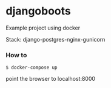 # djangoboots
Example project using docker

Stack: django-postgres-nginx-gunicorn

### How to
`$ docker-compose up`

point the browser to localhost:8000
